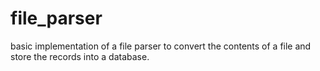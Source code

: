 # file_parser
basic implementation of a file parser to convert the contents of a file and store the records into a database.
